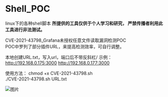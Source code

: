 # Shell_POC
linux下的各种shell脚本
**所提供的工具仅供于个人学习和研究， 严禁传播者利用此工具进行非法测试。**


CVE-2021-43798_Grafana未授权任意文件读取漏洞检测POC  
POC中罗列了部分插件URL，来提高检测效率，可自行调整。

本地创建URL.txt，写入url，端口后不带反斜杠/
示例：
http://192.168.0.175:3000
http://192.168.0.177:3000

使用方法：
chmod +x CVE-2021-43798.sh  
./CVE-2021-43798.sh URL.txt

![图片](https://user-images.githubusercontent.com/40051714/145383195-0b6a68a9-12fb-40b7-a23f-3cbd5a0e9a57.png)


